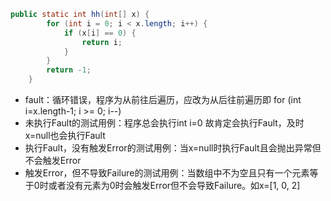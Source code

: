 ```java
public static int hh(int[] x) {
        for (int i = 0; i < x.length; i++) {
            if (x[i] == 0) {
                return i;
            }
        }
        return -1;
    }
```

- fault：循环错误，程序为从前往后遍历，应改为从后往前遍历即 for (int i=x.length-1; i >= 0; i--)
- 未执行Fault的测试用例：程序总会执行int i=0 故肯定会执行Fault，及时x=null也会执行Fault
- 执行Fault，没有触发Error的测试用例：当x=null时执行Fault且会抛出异常但不会触发Error
- 触发Error，但不导致Failure的测试用例：当数组中不为空且只有一个元素等于0时或者没有元素为0时会触发Error但不会导致Failure。如x=[1, 0, 2]
